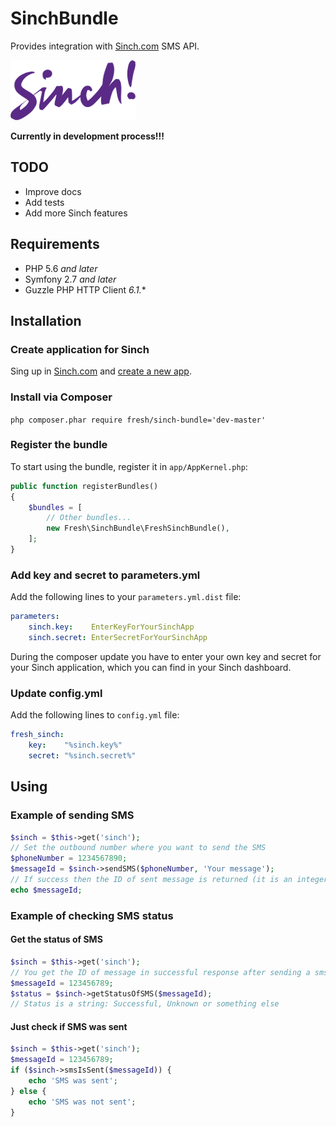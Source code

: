 # SinchBundle

Provides integration with [Sinch.com](https://www.sinch.com) SMS API.

![Sinch Logo](/Resources/images/sinch-logo.png)

**Currently in development process!!!**

## TODO

* Improve docs
* Add tests
* Add more Sinch features

## Requirements

* PHP 5.6 *and later*
* Symfony 2.7 *and later*
* Guzzle PHP HTTP Client *6.1.**

## Installation

### Create application for Sinch

Sing up in [Sinch.com](https://www.sinch.com) and [create a new app](https://www.sinch.com/dashboard/#/quickstart).

### Install via Composer

```php composer.phar require fresh/sinch-bundle='dev-master'```

### Register the bundle

To start using the bundle, register it in `app/AppKernel.php`:

```php
public function registerBundles()
{
    $bundles = [
        // Other bundles...
        new Fresh\SinchBundle\FreshSinchBundle(),
    ];
}
```

### Add key and secret to parameters.yml

Add the following lines to your `parameters.yml.dist` file:

```yml
parameters:
    sinch.key:    EnterKeyForYourSinchApp
    sinch.secret: EnterSecretForYourSinchApp
```

During the composer update you have to enter your own key and secret for your Sinch application, which you can find
in your Sinch dashboard.

### Update config.yml

Add the following lines to `config.yml` file:

```yml
fresh_sinch:
    key:    "%sinch.key%"
    secret: "%sinch.secret%"
```

## Using

### Example of sending SMS

```php
$sinch = $this->get('sinch');
// Set the outbound number where you want to send the SMS
$phoneNumber = 1234567890; 
$messageId = $sinch->sendSMS($phoneNumber, 'Your message');
// If success then the ID of sent message is returned (it is an integer value)
echo $messageId;
```

### Example of checking SMS status

#### Get the status of SMS

```php
$sinch = $this->get('sinch');
// You get the ID of message in successful response after sending a sms
$messageId = 123456789;
$status = $sinch->getStatusOfSMS($messageId);
// Status is a string: Successful, Unknown or something else
```

#### Just check if SMS was sent

```php
$sinch = $this->get('sinch');
$messageId = 123456789;
if ($sinch->smsIsSent($messageId)) {
    echo 'SMS was sent';
} else {
    echo 'SMS was not sent';
}
```
